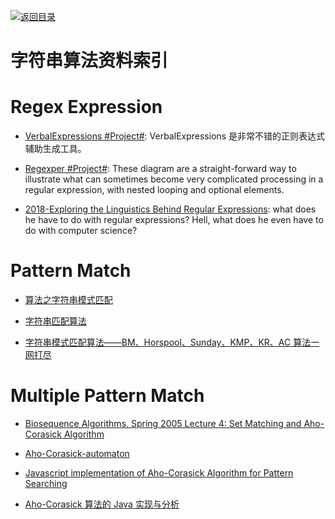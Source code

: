 [![返回目录](https://parg.co/UGo)](https://github.com/wxyyxc1992/Awesome-Links)

# 字符串算法资料索引

# Regex Expression

* [VerbalExpressions #Project#](https://github.com/VerbalExpressions): VerbalExpressions 是非常不错的正则表达式辅助生成工具。

* [Regexper #Project#](https://regexper.com/): These diagram are a straight-forward way to illustrate what can sometimes become very complicated processing in a regular expression, with nested looping and optional elements.

* [2018-Exploring the Linguistics Behind Regular Expressions](https://parg.co/UWP): what does he have to do with regular expressions? Hell, what does he even have to do with computer science?

# Pattern Match

* [算法之字符串模式匹配](https://zhuanlan.zhihu.com/p/24649304)

* [字符串匹配算法](http://blog.rainy.im/2016/04/24/string-find/)

* [字符串模式匹配算法——BM、Horspool、Sunday、KMP、KR、AC 算法一网打尽](http://dsqiu.iteye.com/blog/1700312)

# Multiple Pattern Match

* [Biosequence Algorithms, Spring 2005 Lecture 4: Set Matching and Aho-Corasick Algorithm](https://www.cs.uku.fi/~kilpelai/BSA05/lectures/slides04.pdf)

* [Aho-Corasick-automaton](https://maples.me/algorithm/2016/04/09/Aho-Corasick-automaton/)

* [Javascript implementation of Aho-Corasick Algorithm for Pattern Searching](http://6me.us/lnzv)

* [Aho-Corasick 算法的 Java 实现与分析](http://6me.us/oaFP6)

